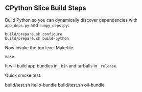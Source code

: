CPython Slice Build Steps
-------------------------

Build Python so you can dynamically discover dependencies with `app_deps.py`
and `runpy_deps.py`:

    build/prepare.sh configure
    build/prepare.sh build-python

Now invoke the top level Makefile.

    make

It will build app bundles in `_bin` and tarballs in `_release`.

Quick smoke test:

   build/test.sh hello-bundle
   build/test.sh oil-bundle


